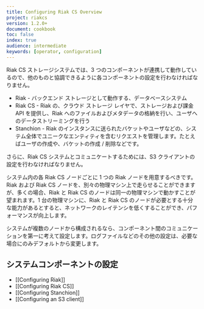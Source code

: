 ```yaml
---
title: Configuring Riak CS Overview
project: riakcs
version: 1.2.0+
document: cookbook
toc: false
index: true
audience: intermediate
keywords: [operator, configuration]
---
```


Riak CS ストレージシステムでは、3 つのコンポーネントが連携して動作しているので、他のものと協調できるように各コンポーネントの設定を行わなければなりません。

* Riak - バックエンド ストレージとして動作する、データベースシステム
* Riak CS - Riak の、クラウド ストレージ レイヤで、ストレージおよび課金 API を提供し、Riak へのファイルおよびメタデータの格納を行い、ユーザへのデータストリーミングを行う
* Stanchion - Riak のインスタンスに送られたバケットやユーザなどの、システム全体でユニークなエンティティを含むリクエストを管理します。たとえばユーザの作成や、バケットの作成 / 削除などです。

さらに、Riak CS システムとコミュニケートするためには、S3 クライアントの設定を行わなければなりません。

システム内の各 Riak CS ノードごとに 1 つの Riak ノードを用意するべきです。Riak および Riak CS ノードを、別々の物理マシン上で走らせることができますが、多くの場合、Riak と Riak CS のノードは同一の物理マシンで動かすことが望まれます。1 台の物理マシンに、Riak と Riak CS のノードが必要とする十分な能力があるとすると、ネットワークのレイテンシを低くすることができ、パフォーマンスが向上します。

システムが複数のノードから構成されるなら、コンポーネント間のコミュニケーションを第一に考えて設定します。ログファイルなどのその他の設定は、必要な場合にのみデフォルトから変更します。

## システムコンポーネントの設定

* [[Configuring Riak]]
* [[Configuring Riak CS]]
* [[Configuring Stanchion]]
* [[Configuring an S3 client]]

